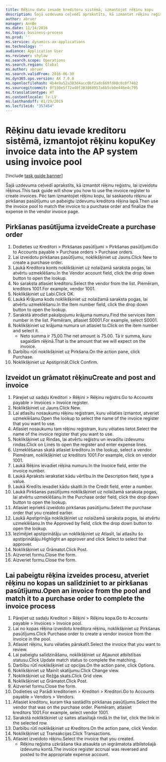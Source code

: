 ```yaml
---
title: Rēķinu datu ievade kreditoru sistēmā, izmantojot rēķinu kopu
description: Šajā uzdevuma ceļvedī aprakstīts, kā izmantot rēķinu reģistru, lai izveidotu rēķinus.
author: abruer
manager: AnnBe
ms.date: 11/14/2016
ms.topic: business-process
ms.prod: ''
ms.service: dynamics-ax-applications
ms.technology: ''
audience: Application User
ms.reviewer: shylaw
ms.search.scope: Operations
ms.search.region: Global
ms.author: abruer
ms.search.validFrom: 2016-06-30
ms.dyn365.ops.version: AX 7.0.0
ms.openlocfilehash: 4b4e9a52a383d4acc0bf2adc669fd88c0c0f7402
ms.sourcegitcommit: 0f530e5f72a40f383868957a6b5cb0e446e4c795
ms.translationtype: HT
ms.contentlocale: lv-LV
ms.lasthandoff: 01/29/2019
ms.locfileid: "357454"
---
```

# <a name="key-invoice-data-into-the-ap-system-using-invoice-pool"></a><span data-ttu-id="a585b-103">Rēķinu datu ievade kreditoru sistēmā, izmantojot rēķinu kopu</span><span class="sxs-lookup"><span data-stu-id="a585b-103">Key invoice data into the AP system using invoice pool</span></span>

[!include [task guide banner](../../includes/task-guide-banner.md)]

<span data-ttu-id="a585b-104">Šajā uzdevuma ceļvedī aprakstīts, kā izmantot rēķinu reģistru, lai izveidotu rēķinus.</span><span class="sxs-lookup"><span data-stu-id="a585b-104">This task guide will show you how to use the invoice register to create invoices.</span></span>  <span data-ttu-id="a585b-105">Pēc tam izmantojiet rēķinu kopu, lai saskaņotu rēķinu ar pirkšanas pasūtījumu un pabeigtu izdevumu kreditora rēķina lapā.</span><span class="sxs-lookup"><span data-stu-id="a585b-105">Then use the invoice pool to match the invoice to a purchase order and finalize the expense in the vendor invoice page.</span></span>


## <a name="create-a-purchase-order"></a><span data-ttu-id="a585b-106">Pirkšanas pasūtījuma izveide</span><span class="sxs-lookup"><span data-stu-id="a585b-106">Create a purchase order</span></span>
1. <span data-ttu-id="a585b-107">Dodieties uz Kreditori > Pirkšanas pasūtījumi > Pirkšanas pasūtījumi.</span><span class="sxs-lookup"><span data-stu-id="a585b-107">Go to Accounts payable > Purchase orders > Purchase orders.</span></span>
2. <span data-ttu-id="a585b-108">Lai izveidotu pirkšanas pasūtījumu, noklikšķiniet uz Jauns.</span><span class="sxs-lookup"><span data-stu-id="a585b-108">Click New to create a purchase order.</span></span>
3. <span data-ttu-id="a585b-109">Laukā Kreditora konts noklikšķiniet uz nolaižamā saraksta pogas, lai atvērtu uzmeklēšanu.</span><span class="sxs-lookup"><span data-stu-id="a585b-109">In the Vendor account field, click the drop down button to open the lookup.</span></span>
4. <span data-ttu-id="a585b-110">No saraksta atlasiet kreditoru.</span><span class="sxs-lookup"><span data-stu-id="a585b-110">Select the vendor from the list.</span></span> <span data-ttu-id="a585b-111">Piemēram, kreditors 1001.</span><span class="sxs-lookup"><span data-stu-id="a585b-111">For example, vendor 1001.</span></span>
5. <span data-ttu-id="a585b-112">Noklikšķiniet uz Labi.</span><span class="sxs-lookup"><span data-stu-id="a585b-112">Click OK.</span></span>
6. <span data-ttu-id="a585b-113">Laukā Krājuma kods noklikšķiniet uz nolaižamā saraksta pogas, lai atvērtu uzmeklēšanu.</span><span class="sxs-lookup"><span data-stu-id="a585b-113">In the Item number field, click the drop down button to open the lookup.</span></span>
7. <span data-ttu-id="a585b-114">Sarakstā atrodiet pakalpojumu krājuma numuru.</span><span class="sxs-lookup"><span data-stu-id="a585b-114">Find the services item number in the list.</span></span> <span data-ttu-id="a585b-115">Piemēram, atlasiet S0001.</span><span class="sxs-lookup"><span data-stu-id="a585b-115">For example, select S0001.</span></span>
8. <span data-ttu-id="a585b-116">Noklikšķiniet uz krājuma numura un atlasiet to.</span><span class="sxs-lookup"><span data-stu-id="a585b-116">Click on the item number and select it.</span></span>
    * <span data-ttu-id="a585b-117">Neto summa ir 75,00.</span><span class="sxs-lookup"><span data-stu-id="a585b-117">The net amount is 75.00.</span></span>  <span data-ttu-id="a585b-118">Tā ir summa, kuru sagaidām rēķinā.</span><span class="sxs-lookup"><span data-stu-id="a585b-118">That is the amount that we will expect on the invoice.</span></span>  
9. <span data-ttu-id="a585b-119">Darbību rūtī noklikšķiniet uz Pirkšana.</span><span class="sxs-lookup"><span data-stu-id="a585b-119">On the action pane, click Purchase.</span></span>
10. <span data-ttu-id="a585b-120">Noklikšķiniet uz Apstiprināt.</span><span class="sxs-lookup"><span data-stu-id="a585b-120">Click Confirm.</span></span>

## <a name="create-and-post-and-invoice"></a><span data-ttu-id="a585b-121">Izveidot un grāmatot rēķinu</span><span class="sxs-lookup"><span data-stu-id="a585b-121">Create and post and invoice</span></span>
1. <span data-ttu-id="a585b-122">Pārejiet uz sadaļu Kreditori > Rēķini > Rēķinu reģistrs.</span><span class="sxs-lookup"><span data-stu-id="a585b-122">Go to Accounts payable > Invoices > Invoice register.</span></span>
2. <span data-ttu-id="a585b-123">Noklikšķiniet uz Jauns.</span><span class="sxs-lookup"><span data-stu-id="a585b-123">Click New.</span></span>
3. <span data-ttu-id="a585b-124">Lai atlasītu nosaukumu rēķinu reģistram, kuru vēlaties izmantot, atveriet uzmeklēšanu.</span><span class="sxs-lookup"><span data-stu-id="a585b-124">Open the lookup to select the name of the invoice register that you want to use.</span></span>
4. <span data-ttu-id="a585b-125">Atlasiet nosaukumu tam rēķinu reģistram, kuru vēlaties lietot.</span><span class="sxs-lookup"><span data-stu-id="a585b-125">Select the name of the invoice register that you want to use.</span></span>
5. <span data-ttu-id="a585b-126">Noklikšķiniet uz Rindas, lai atvērtu reģistru un ievadītu izdevumu rindas.</span><span class="sxs-lookup"><span data-stu-id="a585b-126">Click on Lines to open the register and enter expense lines.</span></span>
6. <span data-ttu-id="a585b-127">Uzmeklēšanas skatā atlasiet kreditoru.</span><span class="sxs-lookup"><span data-stu-id="a585b-127">In the lookup, select a vendor.</span></span> <span data-ttu-id="a585b-128">Piemēram, noklikšķiniet uz kreditors 1001.</span><span class="sxs-lookup"><span data-stu-id="a585b-128">For example, click on vendor 1001.</span></span>
7. <span data-ttu-id="a585b-129">Laukā Rēķins ievadiet rēķina numuru.</span><span class="sxs-lookup"><span data-stu-id="a585b-129">In the Invoice field, enter the invoice number.</span></span>
8. <span data-ttu-id="a585b-130">Laukā Apraksts ierakstiet kādu vērtību.</span><span class="sxs-lookup"><span data-stu-id="a585b-130">In the Description field, type a value.</span></span>
9. <span data-ttu-id="a585b-131">Laukā Kredīts ievadiet kādu skaitli.</span><span class="sxs-lookup"><span data-stu-id="a585b-131">In the Credit field, enter a number.</span></span>
10. <span data-ttu-id="a585b-132">Laukā Pirkšanas pasūtījums noklikšķiniet uz nolaižamā saraksta pogas, lai atvērtu uzmeklēšanu.</span><span class="sxs-lookup"><span data-stu-id="a585b-132">In the Purchase order field, click the drop down button to open the lookup.</span></span>
11. <span data-ttu-id="a585b-133">Atlasiet iepriekš izveidoto pirkšanas pasūtījumu.</span><span class="sxs-lookup"><span data-stu-id="a585b-133">Select the purchase order that you created earlier.</span></span>
12. <span data-ttu-id="a585b-134">Laukā Apstiprināja noklikšķiniet uz nolaižamā saraksta pogas, lai atvērtu uzmeklēšanu.</span><span class="sxs-lookup"><span data-stu-id="a585b-134">In the Approved by field, click the drop down button to open the lookup.</span></span>
13. <span data-ttu-id="a585b-135">Iezīmējiet apstiprinātāju un noklikšķiniet uz Atlasīt, lai atlasītu šo apstiprinātāju.</span><span class="sxs-lookup"><span data-stu-id="a585b-135">Highlight an approver and click Select to select that approver.</span></span>
14. <span data-ttu-id="a585b-136">Noklikšķiniet uz Grāmatot.</span><span class="sxs-lookup"><span data-stu-id="a585b-136">Click Post.</span></span>
15. <span data-ttu-id="a585b-137">Aizveriet formu.</span><span class="sxs-lookup"><span data-stu-id="a585b-137">Close the form.</span></span>
16. <span data-ttu-id="a585b-138">Aizveriet formu.</span><span class="sxs-lookup"><span data-stu-id="a585b-138">Close the form.</span></span>

## <a name="open-an-invoice-from-the-pool-and-match-it-to-a-purchase-order-to-complete-the-invoice-process"></a><span data-ttu-id="a585b-139">Lai pabeigtu rēķina izveides procesu, atveriet rēķinu no kopas un salīdziniet to ar pirkšanas pasūtījumu.</span><span class="sxs-lookup"><span data-stu-id="a585b-139">Open an invoice from the pool and match it to a purchase order to complete the invoice process</span></span>
1. <span data-ttu-id="a585b-140">Pārejiet uz sadaļu Kreditori > Rēķini > Rēķinu kopa.</span><span class="sxs-lookup"><span data-stu-id="a585b-140">Go to Accounts payable > Invoices > Invoice pool.</span></span>
2. <span data-ttu-id="a585b-141">Lai no kopas rēķina izveidotu kreditora rēķinu, noklikšķiniet uz Pirkšanas pasūtījums.</span><span class="sxs-lookup"><span data-stu-id="a585b-141">Click Purchase order to create a vendor invoice from the invoice in the pool.</span></span>
3. <span data-ttu-id="a585b-142">Atlasiet rēķinu, kuru vēlaties pārskatīt.</span><span class="sxs-lookup"><span data-stu-id="a585b-142">Select the invoice that you want to review.</span></span>
4. <span data-ttu-id="a585b-143">Lai pabeigtu salīdzināšanu, noklikšķiniet uz Atjaunot atbilstības statusu.</span><span class="sxs-lookup"><span data-stu-id="a585b-143">Click Update match status to complete the matching.</span></span>
5. <span data-ttu-id="a585b-144">Darbību rūtī noklikšķiniet uz opcijas.</span><span class="sxs-lookup"><span data-stu-id="a585b-144">On the action pane, click Options.</span></span>
6. <span data-ttu-id="a585b-145">Noklikšķiniet uz Mainīt skatījumu.</span><span class="sxs-lookup"><span data-stu-id="a585b-145">Click Change view.</span></span>
7. <span data-ttu-id="a585b-146">Noklikšķiniet uz Režģa skats.</span><span class="sxs-lookup"><span data-stu-id="a585b-146">Click Grid view.</span></span>
8. <span data-ttu-id="a585b-147">Noklikšķiniet uz Grāmatot.</span><span class="sxs-lookup"><span data-stu-id="a585b-147">Click Post.</span></span>
9. <span data-ttu-id="a585b-148">Aizveriet formu.</span><span class="sxs-lookup"><span data-stu-id="a585b-148">Close the form.</span></span>
10. <span data-ttu-id="a585b-149">Dodieties uz Parādi kreditoriem > Kreditori > Kreditori.</span><span class="sxs-lookup"><span data-stu-id="a585b-149">Go to Accounts payable > Vendors > Vendors.</span></span>
11. <span data-ttu-id="a585b-150">Atlasiet kreditoru, kuram tika sastādīts pirkšanas pasūtījums.</span><span class="sxs-lookup"><span data-stu-id="a585b-150">Select the vendor that was on the purchase order.</span></span> <span data-ttu-id="a585b-151">Piemēram, atlasiet kreditors 1001.</span><span class="sxs-lookup"><span data-stu-id="a585b-151">For example, select vendor 1001.</span></span>
12. <span data-ttu-id="a585b-152">Sarakstā noklikšķiniet uz saites atlasītajā rindā.</span><span class="sxs-lookup"><span data-stu-id="a585b-152">In the list, click the link in the selected row.</span></span>
13. <span data-ttu-id="a585b-153">Darbību rūtī noklikšķiniet uz Kreditors.</span><span class="sxs-lookup"><span data-stu-id="a585b-153">On the action pane, click Vendor.</span></span>
14. <span data-ttu-id="a585b-154">Noklikšķiniet uz Transakcijas.</span><span class="sxs-lookup"><span data-stu-id="a585b-154">Click Transactions.</span></span>
15. <span data-ttu-id="a585b-155">Atlasiet izveidoto rēķinu.</span><span class="sxs-lookup"><span data-stu-id="a585b-155">Select the invoice that you created.</span></span>
    * <span data-ttu-id="a585b-156">Rēķinu reģistra uzkrāšana tika atsaukta un iegrāmatota atbilstošajā izdevumu kontā.</span><span class="sxs-lookup"><span data-stu-id="a585b-156">The invoice register accrual was reversed and posted to the appropriate expense account.</span></span>  

